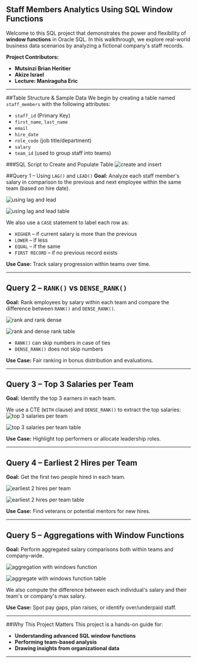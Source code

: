 
## Staff Members Analytics Using SQL Window Functions

Welcome to this SQL project that demonstrates the power and flexibility of **window functions** in Oracle SQL. In this walkthrough, we explore real-world business data scenarios by analyzing a fictional company's staff records.

**Project Contributors:**
- **Mutsinzi Brian Heritier**
- **Akize Israel**
- **Lecture: Maniraguha Eric**

---

##Table Structure & Sample Data
We begin by creating a table named `staff_members` with the following attributes:

- `staff_id` (Primary Key)
- `first_name`, `last_name`
- `email`
- `hire_date`
- `role_code` (job title/department)
- `salary`
- `team_id` (used to group staff into teams)

###SQL Script to Create and Populate Table
![create and insert](https://github.com/user-attachments/assets/3f88af70-4ce1-4d00-995b-d53ee7a2ccc0)

##Query 1 – Using `LAG()` and `LEAD()`
**Goal:** Analyze each staff member's salary in comparison to the previous and next employee within the same team (based on hire date).

![using lag and lead](https://github.com/user-attachments/assets/63b25724-0f7c-4521-8b36-b03015df5668)

![using lag and lead table](https://github.com/user-attachments/assets/716fad44-2f1a-4694-8632-a08fadc31537)

We also use a `CASE` statement to label each row as:
- `HIGHER` – if current salary is more than the previous
- `LOWER` – if less
- `EQUAL` – if the same
- `FIRST RECORD` – if no previous record exists

**Use Case:** Track salary progression within teams over time.

---

## Query 2 – `RANK()` vs `DENSE_RANK()`
**Goal:** Rank employees by salary within each team and compare the difference between `RANK()` and `DENSE_RANK()`.

![rank and rank dense](https://github.com/user-attachments/assets/b3a195b6-8b3e-4c84-a167-c7eb36bc23ae)

![rank and dense rank table](https://github.com/user-attachments/assets/70318669-3710-42f7-9cb4-b4c75afba057)

- `RANK()` can skip numbers in case of ties
- `DENSE_RANK()` does not skip numbers

**Use Case:** Fair ranking in bonus distribution and evaluations.

---

## Query 3 – Top 3 Salaries per Team
**Goal:** Identify the top 3 earners in each team.

We use a CTE (`WITH` clause) and `DENSE_RANK()` to extract the top salaries:
![top 3 salaries per team](https://github.com/user-attachments/assets/ac82b3f0-ba01-417f-8e42-56a0417982c4)

![top 3 salaries per team table](https://github.com/user-attachments/assets/55fcdb10-11bc-4401-918c-f0e74c882db1)

**Use Case:** Highlight top performers or allocate leadership roles.

---

## Query 4 – Earliest 2 Hires per Team
**Goal:** Get the first two people hired in each team.

![earliest 2 hires per team](https://github.com/user-attachments/assets/2dc2b65a-1732-4b84-8898-8b866a1caf1c)

![earliest 2 hires per team table](https://github.com/user-attachments/assets/fbfcfc84-8001-4631-bb2b-d5ffea6f9c44)

**Use Case:** Find veterans or potential mentors for new hires.

---

## Query 5 – Aggregations with Window Functions
**Goal:** Perform aggregated salary comparisons both within teams and company-wide.

![aggregation with windows function](https://github.com/user-attachments/assets/e346642b-f200-4954-b89b-e6caf4009668)

![aggregate with windows function table](https://github.com/user-attachments/assets/473b2350-33fa-4077-ba07-721494de4fe0)


We also compute the difference between each individual's salary and their team's or company's max salary.

**Use Case:** Spot pay gaps, plan raises, or identify over/underpaid staff.

---

##Why This Project Matters
This project is a hands-on guide for:
- **Understanding advanced SQL window functions**
- **Performing team-based analysis**
- **Drawing insights from organizational data**

---

